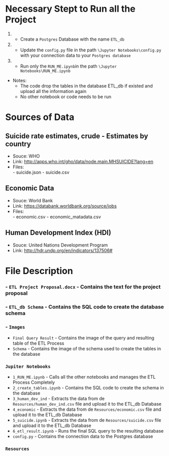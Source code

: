 # Necessary Stept to Run all the Project

1. - Create a `Postgres` Database with the name `ETL_db`
2. - Update the `config.py` file in the path `\Jupyter Notebooks\config.py`  with your connection data to your `Postgres database`
3. - Run only the `RUN_ME.ipynb`in the path `\Jupyter Notebooks\RUN_ME.ipynb`

- Notes:
  - The code drop the tables in the database ETL_db if existed and upload all the information again
  - No other notebook or code needs to be run


# Sources of Data

## Suicide rate estimates, crude - Estimates by country

- Souce:    WHO
- Link:     http://apps.who.int/gho/data/node.main.MHSUICIDE?lang=en
- Files:    
            - suicide.json
            - suicide.csv

## Economic Data 

- Souce:    World Bank
- Link:     https://databank.worldbank.org/source/jobs
- Files:   
            - economic.csv
            - economic_matadata.csv


## Human Development Index (HDI)

- Souce:    United Nations Development Program
- Link:     http://hdr.undp.org/en/indicators/137506#


# File Description

### - `ETL Project Proposal.docx` - Contains the text for the project proposal
### - `ETL_db Schema` - Contains the SQL code to create the database schema
### -  `Images`
- `Final Query Result` - Contains the image of the query and resulting table of the ETL Process
- `Schema` - Contains the image of the schema used to create the tables in the database
### `Jupiter Notebooks` 
- `1_RUN_ME.ipynb` - Calls all the other notebooks and manages the ETL Process Completely
- `2_create_tables.ipynb` - Contains the SQL code to create the schema in the database
- `3_human_dev_ind` - Extracts the data from de `Resources/human_dev_ind.csv` file and upload it to the ETL_db Database
- `4_economic` - Extracts the data from de `Resources/economic.csv` file and upload it to the ETL_db Database
- `5_suicide.ipynb` - Extracts the data from de `Resources/suicide.csv` file and upload it to the ETL_db Database
- `6_etl_result.ipynb` - Runs the final SQL query to the resulting database
- `config.py` - Contains the connection data to the Postgres database
### `Resources`
